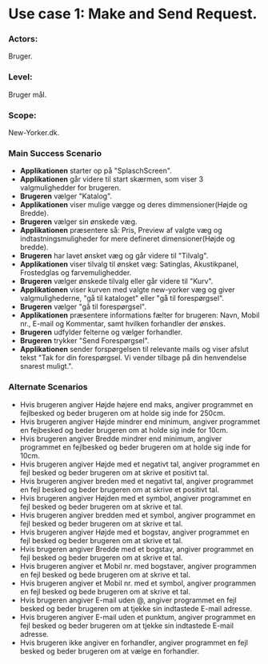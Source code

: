 # Use case 1: Make and Send Request.

### Actors:
Bruger.

### Level:
Bruger mål.

### Scope:
New-Yorker.dk.

### Main Success Scenario
- **Applikationen** starter op på "SplaschScreen".
- **Applikationen** går videre til start skærmen, som viser 3 valgmulighedder for brugeren.
- **Brugeren** vælger "Katalog".
- **Applikationen** viser mulige vægge og deres dimmensioner(Højde og Bredde).
- **Brugeren** vælger sin ønskede væg.
- **Applikationen** præsentere så: Pris, Preview af valgte væg og indtastningsmuligheder for mere defineret dimensioner(Højde og bredde).
- **Brugeren** har lavet ønsket væg og går videre til "Tilvalg".
- **Applikationen** viser tilvalg til ønsket væg: Satinglas, Akustikpanel, Frostedglas og farvemulighedder.
- **Brugeren** vælger ønskede tilvalg eller går videre til "Kurv".
- **Applikationen** viser kurven med valgte new-yorker væg og giver valgmulighederne, "gå til kataloget" eller "gå til forespørgsel".
- **Brugeren** vælger "gå til forespørgsel".
- **Applikationen** præsentere informations fælter for brugeren: Navn, Mobil nr., E-mail og Kommentar, samt hvilken forhandler der ønskes.
- **Brugeren** udfylder felterne og vælger forhandler.
- **Brugeren** trykker "Send Forespørgsel".
- **Applikationen** sender forspørgelsen til relevante mails og viser afslut tekst "Tak for din forespørgsel. Vi vender tilbage på din henvendelse snarest muligt.".

### Alternate Scenarios
- Hvis brugeren angiver Højde højere end maks, angiver programmet en fejlbesked og beder brugeren om at holde sig inde for 250cm. 
- Hvis brugeren angiver Højde mindrer end minimum, angiver programmet en fejbesked og beder brugeren om at holde sig inde for 10cm.
- Hvis brugeren angiver Bredde mindrer end minimum, angiver programmet en fejlbesked og beder brugeren om at holde sig inde for 10cm.
- Hvis brugeren angiver Højde med et negativt tal, angiver programmet en fejl besked og beder brugeren om at skrive et positivt tal.
- Hvis brugeren angiver breden med et negativt tal, angiver programmet en fejl besked og beder brugeren om at skrive et positivt tal.
- Hvis brugeren angiver Højden med et symbol, angiver programmet en fejl besked og beder brugeren om at skrive et tal.
- Hvis brugeren angiver bredden med et symbol, angiver programmet en fejl besked og beder brugeren om at skrive et tal.
- Hvis brugeren angiver Højde med et bogstav, angiver programmet en fejl besked og beder brugeren om at skrive et tal.
- Hvis brugeren angiver Bredde med et bogstav, angiver programmet en fejl besked og beder brugeren om at skrive et tal.
- Hvis brugeren angiver et Mobil nr. med bogstaver, angiver programmen en fejl besked og bede brugeren om at skrive et tal.
- Hvis brugeren angiver et Mobil nr. med et symbol, angiver programmen en fejl besked og bede brugeren om at skrive et tal.
- Hvis brugeren angiver E-mail uden @, angiver programmet en fejl besked og beder brugeren om at tjekke sin indtastede E-mail adresse.
- Hvis brugeren angiver E-mail uden et punktum, angiver programmet en fejl besked og beder brugeren om at tjekke sin indtastede E-mail adresse.
- Hvis brugeren ikke angiver en forhandler, angiver programmet en fejl besked og beder brugeren om at  vælge en forhandler.
